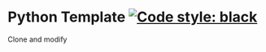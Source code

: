 # Python Template [![Code style: black](https://img.shields.io/badge/code%20style-black-000000.svg)](https://github.com/psf/black)

Clone and modify